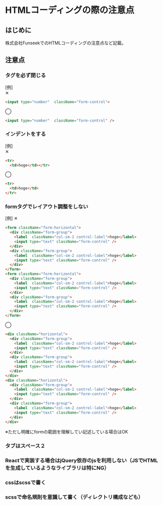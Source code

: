 # HTMLコーディングの際の注意点

## はじめに
株式会社FunseekでのHTMLコーディングの注意点など記載。

## 注意点
### タグを必ず閉じる

[例]  
✕
```html
<input type="number"  className="form-control">
```
◯
```html
<input type="number"  className="form-control" />
```

### インデントをする

[例]  
✕
```html
<tr>
  <td>hoge</td></tr>
```
◯
```html
<tr>
  <td>hoge</td>
</tr>
```

### formタグでレイアウト調整をしない
[例]
✕
```html
<form className="form-horizontal">
  <div className="form-group">
    <label  className="col-sm-2 control-label">hoge</label>
    <input type="text" className="form-control" />
  </div>
  <div className="form-group">
    <label  className="col-sm-2 control-label">hoge</label>
    <input type="text" className="form-control" />
  </div>
</form>
<form className="form-horizontal">
  <div className="form-group">
    <label  className="col-sm-2 control-label">hoge</label>
    <input type="text" className="form-control" />
  </div>
  <div className="form-group">
    <label  className="col-sm-2 control-label">hoge</label>
    <input type="text" className="form-control" />
  </div>
</form>
```
◯
```html
<div className="horizontal">
  <div className="form-group">
    <label  className="col-sm-2 control-label">hoge</label>
    <input type="text" className="form-control" />
  </div>
  <div className="form-group">
    <label  className="col-sm-2 control-label">hoge</label>
    <input type="text" className="form-control" />
  </div>
</div>
<div className="horizontal">
  <div className="form-group">
    <label  className="col-sm-2 control-label">hoge</label>
    <input type="text" className="form-control" />
  </div>
  <div className="form-group">
    <label  className="col-sm-2 control-label">hoge</label>
    <input type="text" className="form-control" />
  </div>
</div>
```
※ただし明確にformの範囲を理解してい記述している場合はOK

### タブはスペース２
### Reactで実装する場合はjQuery依存のjsを利用しない（JSでHTMLを生成しているようなライブラリは特にNG）
### cssはscssで書く
### scssで命名規則を意識して書く（ディレクトリ構成なども）

